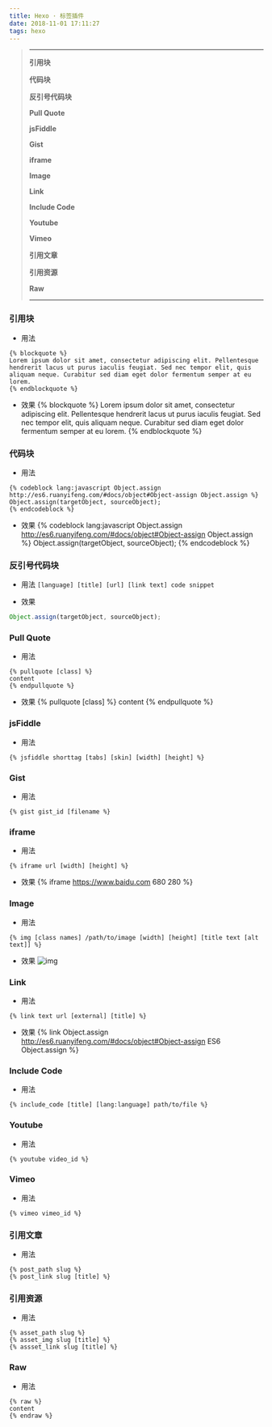 ```yaml
---
title: Hexo · 标签插件
date: 2018-11-01 17:11:27
tags: hexo
---
```


> ---
> **引用块**
>
> **代码块**
>
> **反引号代码块**
>
> **Pull Quote**
>
> **jsFiddle**
>
> **Gist**
>
> **iframe**
>
> **Image**
>
> **Link**
>
> **Include Code**
>
> **Youtube**
>
> **Vimeo**
>
> **引用文章**
>
> **引用资源**
>
> **Raw**
>
> ---

<!-- more -->

### 引用块

- 用法
```
{% blockquote %}
Lorem ipsum dolor sit amet, consectetur adipiscing elit. Pellentesque hendrerit lacus ut purus iaculis feugiat. Sed nec tempor elit, quis aliquam neque. Curabitur sed diam eget dolor fermentum semper at eu lorem.
{% endblockquote %}
```
- 效果
{% blockquote %}
Lorem ipsum dolor sit amet, consectetur adipiscing elit. Pellentesque hendrerit lacus ut purus iaculis feugiat. Sed nec tempor elit, quis aliquam neque. Curabitur sed diam eget dolor fermentum semper at eu lorem.
{% endblockquote %}

### 代码块
- 用法
```
{% codeblock lang:javascript Object.assign http://es6.ruanyifeng.com/#docs/object#Object-assign Object.assign %}
Object.assign(targetObject, sourceObject);
{% endcodeblock %}
```
- 效果
{% codeblock lang:javascript Object.assign http://es6.ruanyifeng.com/#docs/object#Object-assign Object.assign %}
Object.assign(targetObject, sourceObject);
{% endcodeblock %}

### 反引号代码块
- 用法
`[language] [title] [url] [link text] code snippet`

- 效果
```javascript Object.assign http://es6.ruanyifeng.com/#docs/object#Object-assign  Object.assign
Object.assign(targetObject, sourceObject);
```

### Pull Quote
- 用法
```
{% pullquote [class] %}
content
{% endpullquote %}
```
- 效果
{% pullquote [class] %}
content
{% endpullquote %}

### jsFiddle
- 用法
```
{% jsfiddle shorttag [tabs] [skin] [width] [height] %}
```
### Gist
- 用法
```
{% gist gist_id [filename %}
```

### iframe
- 用法
```
{% iframe url [width] [height] %}
```
- 效果
{% iframe https://www.baidu.com 680 280 %}

### Image
- 用法
```
{% img [class names] /path/to/image [width] [height] [title text [alt text]] %}
```
- 效果
![img](\images\dog.png)

### Link
- 用法
```
{% link text url [external] [title] %}
```
- 效果
{% link Object.assign http://es6.ruanyifeng.com/#docs/object#Object-assign ES6 Object.assign %}

### Include Code
- 用法
```
{% include_code [title] [lang:language] path/to/file %}
```

### Youtube
- 用法
```
{% youtube video_id %}
```

### Vimeo
- 用法
```
{% vimeo vimeo_id %}
```

### 引用文章
- 用法
```
{% post_path slug %}
{% post_link slug [title] %}
```

### 引用资源
- 用法
```
{% asset_path slug %}
{% asset_img slug [title] %}
{% assset_link slug [title] %}
```

### Raw
- 用法
```
{% raw %}
content
{% endraw %}
```
